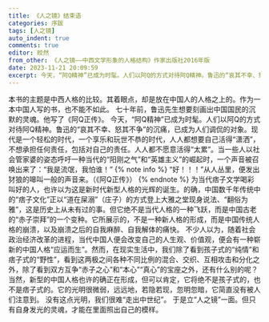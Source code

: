 ```yaml
---
title: 《人之镜》结束语
categories: 序跋
tags: [人之镜]
auto_indent: true
comments: true
editor: 皎然
from_other: 《人之镜——中西文学形象的人格结构》作家出版社2016年版
date: 2023-11-21 20:09:59
excerpt: 今天，“阿Q精神”已成为时髦。人们以阿Q的方式对待阿Q精神。鲁迅的“哀其不幸、怒其不争”的沉痛，已成为人们调侃的对象。现代是一个轻松的时代，一个享乐和玩世不恭的时代，人人都想要自己活得“潇洒”，不想承担任何责任，包括对自己的责任。人人都不愿意活得“太累”。当一些人以社会管家婆的姿态呼吁一种当代的“阳刚之气”和“英雄主义”的崛起时，一个声音被召唤出来了：“我是流氓，我怕谁！”
---
```

本书的主题是中西人格的比较。其着眼点，却是放在中国人的人格之上的。作为一本中国人写的书，也不能不如此。
七十年前，鲁迅先生想要刻画出中国国民的沉默的灵魂。他写了《阿Q正传》。
今天，“阿Q精神”已成为时髦。人们以阿Q的方式对待阿Q精神。鲁迅的“哀其不幸、怒其不争”的沉痛，已成为人们调侃的对象。现代是一个轻松的时代，一个享乐和玩世不恭的时代，人人都想要自己活得“潇洒”，不想承担任何责任，包括对自己的责任。人人都不愿意活得“太累”。当一些人以社会管家婆的姿态呼吁一种当代的“阳刚之气”和“英雄主义”的崛起时，一个声音被召唤出来了：“我是流氓，我怕谁！”
{% note info %}
“好！！！”从人丛里，便发出犲狼的嗥叫一般的声音来。（《阿Q正传》）
{% endnote %}
为当代痞子文学喝彩叫好的人，也许以为这是新时代新型人格的光辉的诞生。的确，中国数千年传统中的“痞子文化”正以“道在屎溺”（庄子）的方式登上大雅之堂现身说法、“翻俗为雅”，这是历史上从未有过的事。但它绝不是当代人格的一种飞跃，而是中国古老的“赤子崇拜”的一个变种。它所展示的，不是一种新人格的形成，而是中国传统人格的崩溃，以及崩溃之后的自我麻醉、自我解体的痛快。
不少人以为，随着社会政治经济改革的进程，当代中国人便会改变自己的人生观、价值观，便会有一种崭新的中国人格“应运而生”。然而，在现实生活中，我们除了看到孩子式的“纯情”和痞子式的“野性”，看到这两极之间各种不同比例的混合、交织、互相攻击和分化之外，除了看到双方互争“赤子之心”和“本心”“真心”的宝座之外，还有什么别的呢？
当然，新型的中国人格也许的确正在形成，但可以肯定，它将绝不是孩子式的，也不是痞子式的。它的光明很微弱，远远地，若隐若现，忽明忽暗，它简直没有被人们注意到。
没有这点光明，我们很难“走出中世纪”。
于是立“人之镜”一面。但只有自身发光的灵魂，才能在里面照出自己的模样。
